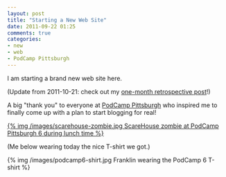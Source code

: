 ```yaml
---
layout: post
title: "Starting a New Web Site"
date: 2011-09-22 01:25
comments: true
categories:
- new
- web
- PodCamp Pittsburgh
---
```

I am starting a brand new web site here.

(Update from 2011-10-21: check out my [one-month retrospective post](/blog/2011/10/21/one-month-anniversary-of-my-blog/)!)

<!--more-->

A big "thank you" to everyone at [PodCamp Pittsburgh](http://podcamppittsburgh.com/) who inspired me to finally come up with a plan to start blogging for real!

[{% img /images/scarehouse-zombie.jpg ScareHouse zombie at PodCamp Pittsburgh 6 during lunch time %}](http://scarehouse.com/)

(Me below wearing today the nice T-shirt we got.)

{% img /images/podcamp6-shirt.jpg Franklin wearing the PodCamp 6 T-shirt %}
